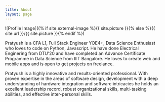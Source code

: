 ```yaml
---
title: About
layout: page
---
```

![Profile Image]({% if site.external-image %}{{ site.picture }}{% else %}{{ site.url }}/{{ site.picture }}{% endif %})

<p>
Pratyush is a CFA L1, Full Stack Engineer YOE4+, Data Science Enthusiast who loves to code on Python, Javascript. He have done Electrical Enginering from DTU'20 and have completed an Advance Certificate Programme in Data Science from IIIT Bangalore. He loves to create web and mobile apps and is open to get projects on freelance.
</p>

<p>
Pratyush is a highly innovative and results-oriented professional. With proven expertise in the areas of software design, development with a deep understanding of hardware integration and software intricacies he holds an excellent leadership record, robust organizational skills, multi-tasking abilities, and effective inter-personal skills.  
</p>
